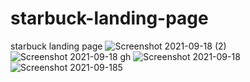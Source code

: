 # starbuck-landing-page
starbuck landing page
![Screenshot 2021-09-18 (2)](https://user-images.githubusercontent.com/74392722/133837092-507ef00f-b619-4613-89af-7a3038a1c849.png)
![Screenshot 2021-09-18 gh](https://user-images.githubusercontent.com/74392722/133837097-a8249d3b-f94e-47db-896b-b11a780eee2a.png)
![Screenshot 2021-09-18](https://user-images.githubusercontent.com/74392722/133837102-b16b28e7-6644-4195-92e5-7aafdb9b9ec9.png)
![Screenshot 2021-09-185](https://user-images.githubusercontent.com/74392722/133837104-2203354d-94d1-490c-805d-374bf3ec6e34.png)
